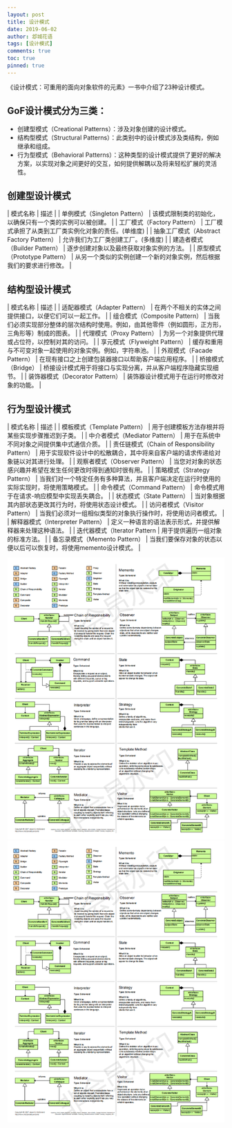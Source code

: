 ```yaml
---
layout: post
title: 设计模式
date: 2019-06-02
author: 邶城花语
tags: [设计模式]
comments: true
toc: true
pinned: true
---
```

《设计模式：可重用的面向对象软件的元素》一书中介绍了23种设计模式。

## GoF设计模式分为三类：

- 创建型模式（Creational Patterns）：涉及对象创建的设计模式。
- 结构型模式（Structural Patterns）：此类别中的设计模式涉及类结构，例如继承和组成。
- 行为型模式（Behavioral Patterns）：这种类型的设计模式提供了更好的解决方案，以实现对象之间更好的交互，如何提供解耦以及将来轻松扩展的灵活性。

## 创建型设计模式

|   模式名称    |   描述    |
|   单例模式（Singleton Pattern）    |  该模式限制类的初始化，以确保只有一个类的实例可以被创建。 |
|   工厂模式（Factory Pattern）  |  工厂模式承担了从类到工厂类实例化对象的责任。(单维度)   |
|   抽象工厂模式（Abstract Factory Pattern）    |   允许我们为工厂类创建工厂。(多维度) |
|   建造者模式（Builder Pattern）  |    逐步创建对象以及最终获取对象实例的方法。   |
|   原型模式（Prototype Pattern）    |  从另一个类似的实例创建一个新的对象实例，然后根据我们的要求进行修改。   |

## 结构型设计模式

|   模式名称    |   描述    |
|   适配器模式（Adapter Pattern）	|   在两个不相关的实体之间提供接口，以便它们可以一起工作。  |
|   组合模式（Composite Pattern）	|   当我们必须实现部分整体的层次结构时使用。例如，由其他零件（例如圆形，正方形，三角形等）制成的图表。    |
|   代理模式（Proxy Pattern）    |   为另一个对象提供代理或占位符，以控制对其的访问。    |
|   享元模式（Flyweight Pattern）    |   缓存和重用与不可变对象一起使用的对象实例。例如，字符串池。  |
|   外观模式（Facade Pattern）	|   在现有接口之上创建包装器接口以帮助客户端应用程序。  |
|   桥接模式（Bridge）	|   桥接设计模式用于将接口与实现分离，并从客户端程序隐藏实现细节。  |
|   装饰器模式（Decorator Pattern）	|   装饰器设计模式用于在运行时修改对象的功能。  |

## 行为型设计模式

|   模式名称	|   描述    |
|   模板模式（Template Pattern）	|   用于创建模板方法存根并将某些实现步骤推迟到子类。    |
|   中介者模式（Mediator Pattern）	|   用于在系统中不同对象之间提供集中式通信介质。    |
|   责任链模式（Chain of Responsibility Pattern）	|   用于实现软件设计中的松散耦合，其中将来自客户端的请求传递给对象链以对其进行处理。    |
|   观察者模式（Observer Pattern）	|   当您对对象的状态感兴趣并希望在发生任何更改时得到通知时很有用。  |
|   策略模式（Strategy Pattern）	|   当我们对一个特定任务有多种算法，并且客户端决定在运行时使用的实际实现时，将使用策略模式。    |
|   命令模式（Command Pattern）	|   命令模式用于在请求-响应模型中实现丢失耦合。 |
|   状态模式（State Pattern）	|   当对象根据其内部状态更改其行为时，将使用状态设计模式。  |
|   访问者模式（Visitor Pattern）	|   当我们必须对一组相似类型的对象执行操作时，将使用访问者模式。    |
|   解释器模式（Interpreter Pattern）	|   定义一种语言的语法表示形式，并提供解释器来处理这种语法。    |
|   迭代器模式（Iterator Pattern	|   用于提供遍历一组对象的标准方法。    |
|   备忘录模式（Memento Pattern）	|   当我们要保存对象的状态以便以后可以恢复时，将使用memento设计模式。 |

![img](/images/designpatterns0.png)
![img](/images/designpatterns0.png)